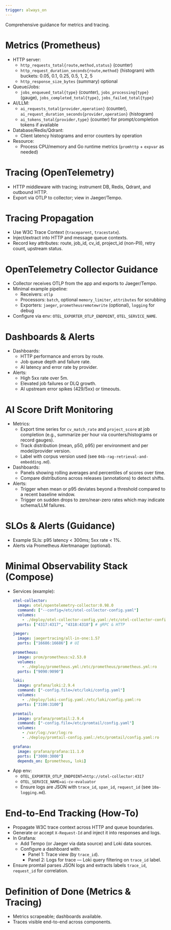 ```yaml
---
trigger: always_on
---
```


Comprehensive guidance for metrics and tracing.

# Metrics (Prometheus)
- HTTP server:
  - `http_requests_total{route,method,status}` (counter)
  - `http_request_duration_seconds{route,method}` (histogram) with buckets: 0.05, 0.1, 0.25, 0.5, 1, 2, 5
  - `http_response_size_bytes` (summary) optional
- Queue/Jobs:
  - `jobs_enqueued_total{type}` (counter), `jobs_processing{type}` (gauge), `jobs_completed_total{type}`, `jobs_failed_total{type}`
- AI/LLM:
  - `ai_requests_total{provider,operation}` (counter), `ai_request_duration_seconds{provider,operation}` (histogram)
  - `ai_tokens_total{provider,type}` (counter) for prompt/completion tokens if available
- Database/Redis/Qdrant:
  - Client latency histograms and error counters by operation
- Resource:
  - Process CPU/memory and Go runtime metrics (`promhttp` + `expvar` as needed)

# Tracing (OpenTelemetry)
- HTTP middleware with tracing; instrument DB, Redis, Qdrant, and outbound HTTP.
- Export via OTLP to collector; view in Jaeger/Tempo.

# Tracing Propagation
- Use W3C Trace Context (`traceparent`, `tracestate`).
- Inject/extract into HTTP and message queue contexts.
- Record key attributes: route, job_id, cv_id, project_id (non-PII), retry count, upstream status.

# OpenTelemetry Collector Guidance
- Collector receives OTLP from the app and exports to Jaeger/Tempo.
- Minimal example pipeline:
  - Receivers: `otlp`
  - Processors: `batch`, optional `memory_limiter`, `attributes` for scrubbing
  - Exporters: `jaeger`, `prometheusremotewrite` (optional), `logging` for debug
- Configure via env: `OTEL_EXPORTER_OTLP_ENDPOINT`, `OTEL_SERVICE_NAME`.

# Dashboards & Alerts
- Dashboards:
  - HTTP performance and errors by route.
  - Job queue depth and failure rate.
  - AI latency and error rate by provider.
- Alerts:
  - High 5xx rate over 5m.
  - Elevated job failures or DLQ growth.
  - AI upstream error spikes (429/5xx) or timeouts.

# AI Score Drift Monitoring
- Metrics:
  - Export time series for `cv_match_rate` and `project_score` at job completion (e.g., summarize per hour via counters/histograms or record gauges).
  - Track distribution (mean, p50, p95) per environment and per model/provider version.
  - Label with corpus version used (see `04b-rag-retrieval-and-embedding.md`).
- Dashboards:
  - Panels showing rolling averages and percentiles of scores over time.
  - Compare distributions across releases (annotations) to detect shifts.
- Alerts:
  - Trigger when mean or p95 deviates beyond a threshold compared to a recent baseline window.
  - Trigger on sudden drops to zero/near-zero rates which may indicate schema/LLM failures.

# SLOs & Alerts (Guidance)
- Example SLIs: p95 latency < 300ms; 5xx rate < 1%.
- Alerts via Prometheus Alertmanager (optional).

# Minimal Observability Stack (Compose)
- Services (example):
  ```yaml
  otel-collector:
    image: otel/opentelemetry-collector:0.98.0
    command: ["--config=/etc/otel-collector-config.yaml"]
    volumes:
      - ./deploy/otel-collector-config.yaml:/etc/otel-collector-config.yaml:ro
    ports: ["4317:4317", "4318:4318"] # gRPC & HTTP

  jaeger:
    image: jaegertracing/all-in-one:1.57
    ports: ["16686:16686"] # UI

  prometheus:
    image: prom/prometheus:v2.53.0
    volumes:
      - ./deploy/prometheus.yml:/etc/prometheus/prometheus.yml:ro
    ports: ["9090:9090"]

  loki:
    image: grafana/loki:2.9.4
    command: ["-config.file=/etc/loki/config.yaml"]
    volumes:
      - ./deploy/loki-config.yaml:/etc/loki/config.yaml:ro
    ports: ["3100:3100"]

  promtail:
    image: grafana/promtail:2.9.4
    command: ["-config.file=/etc/promtail/config.yaml"]
    volumes:
      - /var/log:/var/log:ro
      - ./deploy/promtail-config.yaml:/etc/promtail/config.yaml:ro

  grafana:
    image: grafana/grafana:11.1.0
    ports: ["3000:3000"]
    depends_on: [prometheus, loki]
  ```
- App env:
  - `OTEL_EXPORTER_OTLP_ENDPOINT=http://otel-collector:4317`
  - `OTEL_SERVICE_NAME=ai-cv-evaluator`
  - Ensure logs are JSON with `trace_id`, `span_id`, `request_id` (see `10a-logging.md`).

# End-to-End Tracking (How-To)
- Propagate W3C trace context across HTTP and queue boundaries.
- Generate or accept `X-Request-Id` and inject it into responses and logs.
- In Grafana:
  - Add Tempo (or Jaeger via data source) and Loki data sources.
  - Configure a dashboard with:
    - Panel 1: Trace view (by `trace_id`).
    - Panel 2: Logs for trace — Loki query filtering on `trace_id` label.
- Ensure promtail parses JSON logs and extracts labels `trace_id`, `request_id` for correlation.

# Definition of Done (Metrics & Tracing)
- Metrics scrapeable; dashboards available.
- Traces visible end-to-end across components.
